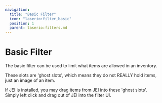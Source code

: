 ```yaml
---
navigation:
  title: "Basic Filter"
  icon: "laserio:filter_basic"
  position: 1
  parent: laserio:filters.md
---
```


# Basic Filter

The basic filter can be used to limit what items are allowed in an inventory.

These slots are 'ghost slots', which means they do not REALLY hold items, just an image of an item.

If JEI is installed, you may drag items from JEI into these 'ghost slots'. Simply left click and drag out of JEI into the filter UI.

